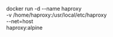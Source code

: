 docker run -d --name haproxy \
 -v /home/haproxy:/usr/local/etc/haproxy \
 --net=host \
 haproxy:alpine 
